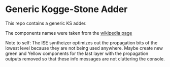 # Generic Kogge-Stone Adder

This repo contains a generic KS adder.

The components names were taken from the [wikipedia page](https://en.wikipedia.org/wiki/Kogge%E2%80%93Stone_adder)

Note to self: The ISE syntheizer optimizes out the propagation bits of the lowest level because they are not being used anywhere. Maybe create new green and Yellow components for the last layer with the propagation outputs removed so that these info messages are not cluttering the console.